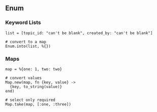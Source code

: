 ## Enum

### Keyword Lists
```
list = [topic_id: "can't be blank", created_by: "can't be blank"]

# convert to a map
Enum.into(list, %{})

```


### Maps
```
map = %{one: 1, two: two}

# convert values
Map.new(map, fn {key, value} ->
  {key, to_string(value)}
end)

# select only required
Map.take(map, [:one, :three])

```
